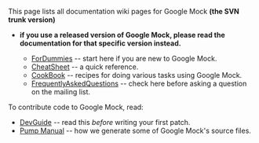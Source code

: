 This page lists all documentation wiki pages for Google Mock **(the SVN trunk version)**

- **if you use a released version of Google Mock, please read the documentation for that specific version instead.**

    * [ForDummies](ForDummies.md) -- start here if you are new to Google Mock.
    * [CheatSheet](CheatSheet.md) -- a quick reference.
    * [CookBook](CookBook.md) -- recipes for doing various tasks using Google Mock.
    * [FrequentlyAskedQuestions](FrequentlyAskedQuestions.md) -- check here before asking a question on the mailing
      list.

To contribute code to Google Mock, read:

* [DevGuide](DevGuide.md) -- read this _before_ writing your first patch.
* [Pump Manual](../googletest/docs/PumpManual.md) -- how we generate some of Google Mock's source files.
